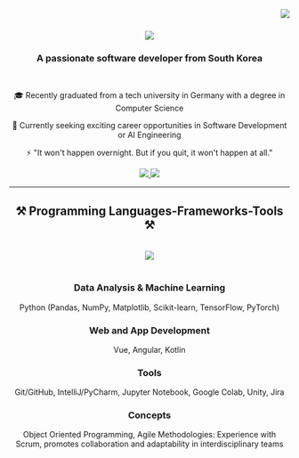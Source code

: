 <img align="right" src="https://visitor-badge.laobi.icu/badge?page_id=dhk1212.dhk1212" />

<h1 align="center">
    <img src="https://readme-typing-svg.herokuapp.com/?font=Pacifico&size=45&center=true&vCenter=true&width=600&height=100&duration=6000&color=%238a2be2&lines=Hello+👻+there!;+I'm+Dahye+Kim!;" />
</h1>

<h3 align="center">A passionate software developer from South Korea </h3>

<br/>

<div align="center">

🎓 Recently graduated from a tech university in Germany with a degree in Computer Science

🔎 Currently seeking exciting career opportunities in Software Development or AI Engineering

⚡ "It won't happen overnight. But if you quit, it won't happen at all."

</div>
 
<div align="center"> 
  <a href="kdahye1212@gmail.com">
    <img src="https://img.shields.io/badge/Gmail-333333?style=for-the-badge&logo=gmail&logoColor=red" />
  </a>
  <a href="blank" target="_blank">
     <img src="https://img.shields.io/badge/Portfolio-FF5722?style=for-the-badge&logo=todoist&logoColor=white" target="_blank" /> <!-- sqlite, safari, google-chrome are other good icon options -->
  </a>
</div>

<hr/>

<h2 align="center">⚒️ Programming Languages-Frameworks-Tools ⚒️</h2>
<br/>
<div align="center">
    <img src="https://skillicons.dev/icons?i=python,c%2B%2B,java,html,css,javascript,pycharm,git,jupyter,colab,https://www.svgrepo.com/show/282089/unity-logo.svg,jira" />
</div>

<br/>

<h3 align="center">Data Analysis & Machine Learning</h3>
<p align="center">Python (Pandas, NumPy, Matplotlib, Scikit-learn, TensorFlow, PyTorch)</p>

<h3 align="center">Web and App Development</h3>
<p align="center">Vue, Angular, Kotlin</p>

<h3 align="center">Tools</h3>
<p align="center">Git/GitHub, IntelliJ/PyCharm, Jupyter Notebook, Google Colab, Unity, Jira</p>

<h3 align="center">Concepts</h3>
<p align="center">Object Oriented Programming, Agile Methodologies: Experience with Scrum, promotes collaboration and adaptability in interdisciplinary teams</p>


